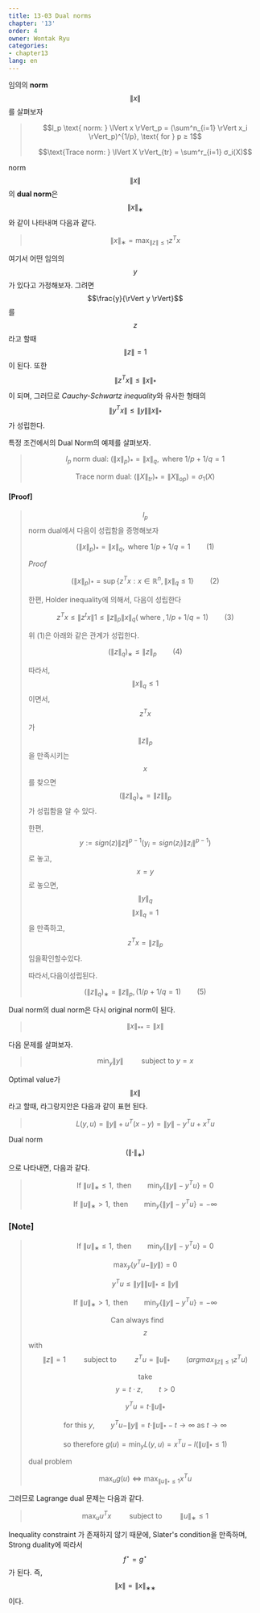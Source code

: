 ```yaml
---
title: 13-03 Dual norms
chapter: '13'
order: 4
owner: Wontak Ryu
categories:
- chapter13
lang: en
---
```

임의의 **norm** $$\| x \|$$를 살펴보자

> $$l_p \text{ norm: } \lVert x \rVert_p = (\sum^n_{i=1} \rVert x_i \rVert_p)^{1/p}, \text{ for } p ≥ 1$$
>
> $$\text{Trace norm: } \lVert X \rVert_{tr} = \sum^r_{i=1} σ_i(X)$$


norm $$\lVert x \rVert$$의 **dual norm**은 $$\lVert x \rVert_{∗}$$와 같이 나타내며 다음과 같다.
 >$$\lVert x \rVert_{∗} = \max_{\lVert z \rVert ≤1} z^Tx$$


여기서 어떤 임의의 $$y$$가 있다고 가정해보자. 그려면 $$\frac{y}{\rVert y \rVert}$$를 $$z$$라고 할때 $$\rVert z \rVert = 1$$이 된다. 또한 $$\rVert z^Tx \rVert \le \rVert x \rVert_{*} $$이 되며,
그러므로 *Cauchy-Schwartz inequality*와 유사한 형태의 $$ \rVert y^Tx \rVert \le \rVert y \rVert \rVert x \rVert_{*} $$가 성립한다.


특정 조건에서의 Dual Norm의 예제를 살펴보자.
> $$ l_p \text{ norm dual: } (\lVert x \rVert_p)_{*} = \lVert x \rVert_{q}, \text{ where } 1/p + 1/q = 1$$
>
> $$ \text{Trace norm dual: } (\lVert X \rVert_{tr})_{*} = \lVert X \rVert_{op}) = σ_1(X)$$

#### [Proof]
> $$ l_p$$ norm dual에서 다음이 성립함을 증명해보자
>
> $$(\lVert x \rVert_p)_{*} = \lVert x \rVert_{q}, \text{ where } 1/p + 1/q = 1 \qquad \text{(1)}$$
>
> *Proof*
>
> $$ (\lVert x \rVert_p)_{*} = \sup \{ z^Tx : x \in \mathbb{R}^n, \rVert x \rVert_q \le 1 \} \qquad  \text{(2)}$$
>
> 한편, Holder inequality에 의해서, 다음이 성립한다
>
> $$z^T x ≤ \rVert z^tx \rVert 1 ≤ \rVert z \rVert_p \rVert x \rVert_q (\text{ where }, 1/p + 1/q = 1)\qquad \text{(3)}$$
>
> 위 (1)은 아래와 같은 관계가 성립한다.
>
> $$(\rVert z \rVert_q)_∗ ≤ \rVert z \rVert_p\qquad \text{(4)}$$
>
> 따라서, $$\rVert x \rVert_q ≤ 1$$ 이면서,  $$z^Tx$$가 $$\rVert z \rVert_p$$ 을 만족시키는 $$x$$를 찾으면 $$(\rVert z \rVert_q)_∗ = \rVert z \rVert\rVert_p$$ 가 성립함을 알 수 있다.
>
> 한편, $$y := sign(z) \rVert z\rVert^{p−1} \left( y_i = sign(z_i)\rVert z_i\rVert^{p−1} \right)$$로 놓고, $$x = y$$ 로 놓으면, $$\rVert y \rVert_q$$
> $$\rVert x \rVert_q =1$$을 만족하고, $$z^Tx = \rVert z \rVert_p$$ 임을확인할수있다.
>
> 따라서,다음이성립된다.
>
> $$( \rVert z \rVert_ q)_∗ = \rVert z \rVert_p, (1/p+1/q=1)\qquad \text{(5)}$$


Dual norm의 dual norm은 다시 original norm이 된다.
> $$\lVert x \rVert_{**} = \lVert x \rVert$$


다음 문제를 살펴보자.
> $$ \min_y \lVert y \rVert \qquad \text{ subject to } y = x$$

Optimal value가 $$\rVert x \rVert$$ 라고 할때, 라그랑지안은 다음과 같이 표현 된다.

> $$L(y,u) = \rVert y \rVert+ u^T(x−y) = \rVert y \rVert − y^Tu + x^Tu$$

Dual norm $$(\lVert · \rVert_{∗})$$으로 나타내면, 다음과 같다.
> $$ \text{If } \rVert u \rVert_{∗} ≤ 1,\text{ then}  \qquad \min_y \{ \rVert y \rVert − y^Tu \} = 0 $$
>
> $$ \text{If } \rVert u \rVert_{∗} > 1, \text{ then}  \qquad \min_y \{ \rVert y \rVert − y^Tu \} = −∞ $$

### [Note]
> $$ \text{If } \rVert u \rVert_{∗} ≤ 1, \text{ then}  \qquad \min_y \{ \rVert y \rVert − y^Tu \} = 0 $$
>
> $$ \max_y (y^Tu - \rVert y \rVert ) = 0$$
>
> $$y^Tu \le \rVert y \rVert \rVert u \rVert_* \le \rVert y \rVert $$
>
> $$ \text{If } \rVert u \rVert_{∗} > 1, \text{ then}  \qquad \min_y \{ \rVert y \rVert − y^Tu \} = −∞ $$
>
> $$\text{Can always find} \qquad $$ $$z$$  with $$\rVert z \rVert = 1 \qquad \text{ subject to }\qquad z^Tu = \rVert u \rVert_{*} \qquad ( argmax_{\rVert z \rVert \le 1}  z^Tu )$$
>
> $$ \text{take} $$ $$y = t \cdot z, \qquad t > 0 $$
>
> $$ y^Tu = t \cdot \rVert u \rVert_{*} $$
>
> $$ \text{ for this } y, \qquad y^Tu - \rVert y \rVert = t \cdot \rVert u \rVert_{*} - t \rightarrow ∞ \text{ as } t \rightarrow ∞ $$
>
> $$ \text{ so therefore }  g(u) = \min_y L(y, u) = x^Tu - I(\rVert u \rVert_{*} \le 1)$$
>
> dual problem
>
> $$\max_u g(u) \iff \max_{\rVert u \rVert_{*} \le 1} x^Tu$$




그러므로 Lagrange dual 문제는 다음과 같다.

> $$ \max_u u^Tx \qquad \text{ subject to }\qquad \rVert u \rVert_{∗} ≤ 1$$

Inequality constraint 가 존재하지 않기 때문에, Slater's condition을 만족하며, Strong duality에 따라서 $$f^{\star} = g^{\star}$$가 된다.
즉, $$\rVert x \rVert = \rVert x \rVert_{∗∗}$$ 이다.
